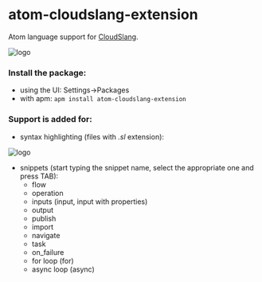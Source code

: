 # atom-cloudslang-extension

Atom language support for [CloudSlang](http://www.cloudslang.io/#/).

![logo](http://i.imgur.com/ihI560V.png)

### Install the package:

- using the UI: Settings->Packages
- with apm: `apm install atom-cloudslang-extension`

### Support is added for:

- syntax highlighting (files with *.sl* extension):

![logo](http://i.imgur.com/Q1E9lys.png)

- snippets (start typing the snippet name, select the appropriate one and press TAB):
  - flow
  - operation
  - inputs (input, input with properties)
  - output
  - publish
  - import
  - navigate
  - task
  - on_failure
  - for loop (for)
  - async loop (async)
